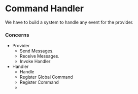 # Command Handler
We have to build a system to handle
any event for the provider.

### Concerns
* Provider
  * Send Messages.
  * Receive Messages.
  * Invoke Handler
* Handler
  * Handle
  * Register Global Command
  * Register Command
  * 
